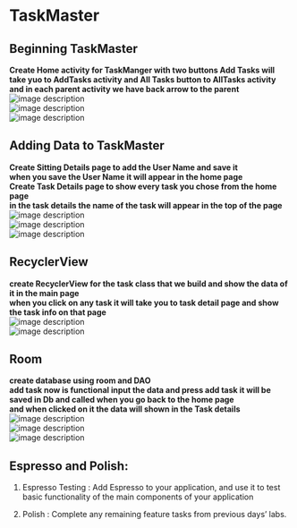 # TaskMaster

## Beginning TaskMaster

**Create Home activity for TaskManger with two buttons Add Tasks will take yuo to AddTasks activity and All Tasks button to AllTasks activity**<br>
**and in each parent activity we have back arrow to the parent**<br>
![image description](screenshots/home.png)<br>
![image description](screenshots/allTasks.png)<br>
![image description](screenshots/addTasks.png)<br>

## Adding Data to TaskMaster

**Create Sitting Details page to add the User Name and save it**<br>
**when you save the User Name it will appear in the home page**<br>
**Create Task Details page to show every task you chose from the home page**<br>
**in the task details the name of the task will appear in the top of the page**<br>
![image description](screenshots/ch27-2.png)<br>
![image description](screenshots/ch27-1.png)<br>
![image description](screenshots/ch27-3.png)<br>

## RecyclerView

**create RecyclerView for the task class that we build and show the data of it in the main page**<br>
**when you click on any task it will take you to task detail page and show the task info on that page**<br>
![image description](screenshots/lab28-1.png)<br>
![image description](screenshots/lab28-2.png)<br>

## Room

**create database using room and DAO**<br>
**add task now is functional input the data and press add task it will be saved in Db and called when you go back to the home page**<br>
**and when clicked on it the data will shown in the Task details**<br>
![image description](screenshots/lab29-1.png)<br>
![image description](screenshots/lab29-2.png)<br>
![image description](screenshots/lab29-3.png)<br>

## Espresso and Polish:

1. Espresso Testing : Add Espresso to your application, and use it to test basic functionality of the main components of your application

2. Polish : Complete any remaining feature tasks from previous days’ labs.
